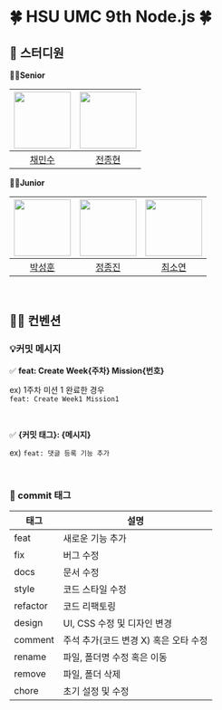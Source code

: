 # 🍀 HSU UMC 9th Node.js 🍀


## 👤 스터디원
**👴🏼Senior**


| <img src="https://avatars.githubusercontent.com/u/187004014?v=4" width=100> | <img src="https://avatars.githubusercontent.com/u/185588402?v=4" width=100> |
| :---: | :---: | 
| [채민수](https://github.com/miinsoo) | [전종현](https://github.com/J2H3233) | 

**👶🏼Junior**

| <img src="https://avatars.githubusercontent.com/u/184593045?v=4" width=100> | <img src="https://avatars.githubusercontent.com/u/166373147?v=4" width=100> | <img src="https://avatars.githubusercontent.com/u/175738867?v=4" width=100> |
| :---: | :---: | :---: |
| [박성훈](https://github.com/parkseonghun598) | [정종진](https://github.com/ThreeeJ) | [최소연](https://github.com/s0-yeon) | 

<br>


## 🤙🏼 컨벤션
### 💡커밋 메시지
✅ **feat: Create Week{주차} Mission{번호}**

ex) 1주차 미션 1 완료한 경우
<br>
`feat: Create Week1 Mission1`

<br>

✅ **{커밋 태그}: {메시지}**

ex) `feat: 댓글 등록 기능 추가`


<br>

### 💫 commit 태그

| 태그 | 설명 |
| --- | --- |
| feat | 새로운 기능 추가 |
| fix | 버그 수정 |
| docs | 문서 수정 |
| style | 코드 스타일 수정 |
| refactor | 코드 리팩토링 |
| design | UI, CSS 수정 및 디자인 변경 |
| comment | 주석 추가(코드 변경 X) 혹은 오타 수정 |
| rename | 파일, 폴더명 수정 혹은 이동 |
| remove | 파일, 폴더 삭제 |
| chore | 초기 설정 및 수정 |
<br>

